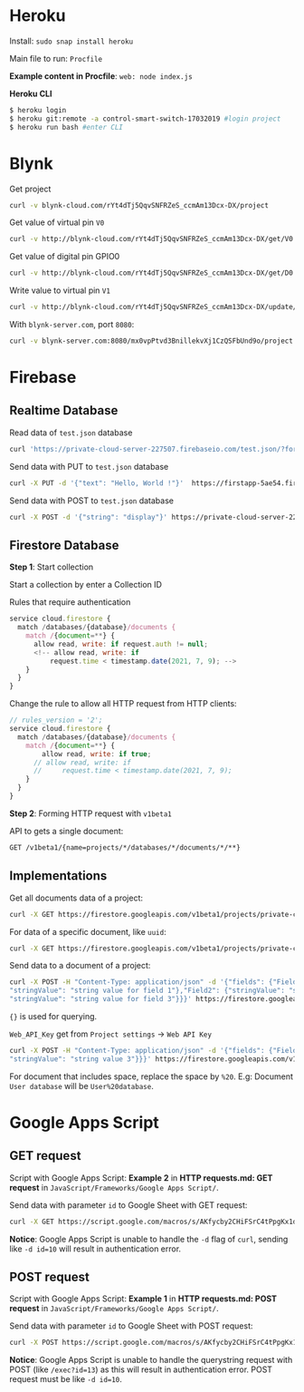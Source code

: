 # Heroku
Install: ``sudo snap install heroku``

Main file to run: ``Procfile``

**Example content in Procfile**: ``web: node index.js``

**Heroku CLI**

```sh
$ heroku login
$ heroku git:remote -a control-smart-switch-17032019 #login project
$ heroku run bash #enter CLI
```
# Blynk
Get project

```sh
curl -v blynk-cloud.com/rYt4dTj5QqvSNFRZeS_ccmAm13Dcx-DX/project
```

Get value of virtual pin ``V0``

```sh
curl -v http://blynk-cloud.com/rYt4dTj5QqvSNFRZeS_ccmAm13Dcx-DX/get/V0
```

Get value of digital pin GPIO0

```sh
curl -v http://blynk-cloud.com/rYt4dTj5QqvSNFRZeS_ccmAm13Dcx-DX/get/D0
```

Write value to virtual pin ``V1``

```sh
curl -v http://blynk-cloud.com/rYt4dTj5QqvSNFRZeS_ccmAm13Dcx-DX/update/V1?value=123
```

With ``blynk-server.com``, port ``8080``:

```sh
curl -v blynk-server.com:8080/mx0vpPtvd3BnillekvXj1CzQSFbUnd9o/project
```
# Firebase
## Realtime Database

Read data of ``test.json`` database

```sh
curl 'https://private-cloud-server-227507.firebaseio.com/test.json/?format=export'
```

Send data with PUT to ``test.json`` database
```sh
curl -X PUT -d '{"text": "Hello, World !"}'  https://firstapp-5ae54.firebaseio.com/test.json
```

Send data with POST to ``test.json`` database

```sh
curl -X POST -d '{"string": "display"}' https://private-cloud-server-227507.firebaseio.com/test.json  
```

## Firestore Database

**Step 1**: Start collection

Start a collection by enter a Collection ID

Rules that require authentication

```js
service cloud.firestore {
  match /databases/{database}/documents {
    match /{document=**} {
      allow read, write: if request.auth != null;
      <!-- allow read, write: if
          request.time < timestamp.date(2021, 7, 9); -->
    }
  }
}
```

Change the rule to allow all HTTP request from HTTP clients:

```js
// rules_version = '2';
service cloud.firestore {
  match /databases/{database}/documents {
    match /{document=**} {
	    allow read, write: if true;
      // allow read, write: if
      //     request.time < timestamp.date(2021, 7, 9);
    }
  }
}
```

**Step 2**: Forming HTTP request with ``v1beta1``

API to gets a single document:

```sh
GET /v1beta1/{name=projects/*/databases/*/documents/*/**}
```

## Implementations

Get all documents data of a project:

```sh
curl -X GET https://firestore.googleapis.com/v1beta1/projects/private-cloud-server-227507/databases/"(default)"/documents/NFC%20LOCK?&key=AIzaSyCAfDD1v8kG3dRVTDH3CPd9gXhhKPaNmy0
```

For data of a specific document, like ``uuid``:

```sh
curl -X GET https://firestore.googleapis.com/v1beta1/projects/private-cloud-server-227507/databases/"(default)"/documents/NFC%20LOCK/uuid?&key=AIzaSyCAfDD1v8kG3dRVTDH3CPd9gXhhKPaNmy0
```

Send data to a document of a project:

```sh
curl -X POST -H "Content-Type: application/json" -d '{"fields": {"Field1": {
"stringValue": "string value for field 1"},"Field2": {"stringValue": "string value for field 2"},"Field3": {
"stringValue": "string value for field 3"}}}' https://firestore.googleapis.com/v1beta1/projects/{project_name}/databases/"(default)"/documents/{document_name}?&key={Web_API_Key}
```

``{}`` is used for querying.

``Web_API_Key`` get from ``Project settings`` -> ``Web API Key``

```sh
curl -X POST -H "Content-Type: application/json" -d '{"fields": {"Field1": {"stringValue": "string value 1"},"Field2": {"stringValue": "string value 2"},"Field3": {
"stringValue": "string value 3"}}}' https://firestore.googleapis.com/v1beta1/projects/boarding-house-960ec/databases/"(default)"/documents/User?&key=AIzaSyB0Y1VLzTTN8AQ4lQlSadI_9VUziY4QfG8
```

For document that includes space, replace the space by ``%20``. E.g: Document ``User database`` will be ``User%20database``.
# Google Apps Script
## GET request

Script with Google Apps Script: **Example 2** in **HTTP requests.md: GET request** in ``JavaScript/Frameworks/Google Apps Script/``.

Send data with parameter ``id`` to Google Sheet with GET request: 

```sh
curl -X GET https://script.google.com/macros/s/AKfycby2CHiFSrC4tPpgKx1dscjO-wqM4zy0Px9X5OI3LPjqufQ4xNWdxiCC5U2oqniXrlBc/exec?id=13 
```

**Notice**: Google Apps Script is unable to handle the ``-d`` flag of ``curl``, sending like ``-d id=10`` will result in authentication error.

## POST request

Script with Google Apps Script: **Example 1** in **HTTP requests.md: POST request** in ``JavaScript/Frameworks/Google Apps Script/``.

Send data with parameter ``id`` to Google Sheet with POST request: 

```sh
curl -X POST https://script.google.com/macros/s/AKfycby2CHiFSrC4tPpgKx1dscjO-wqM4zy0Px9X5OI3LPjqufQ4xNWdxiCC5U2oqniXrlBc/exec -d id=13
```

**Notice**: Google Apps Script is unable to handle the querystring request with POST (like ``/exec?id=13``) as this will result in authentication error. POST request must be like ``-d id=10``.
